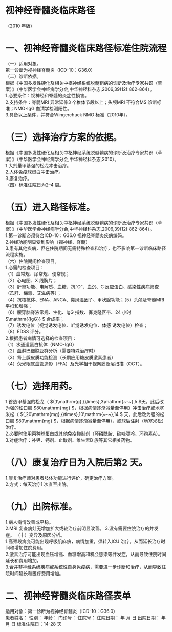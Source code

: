 # 视神经脊髓炎临床路径  
（2010 年版）  
# 一、视神经脊髓炎临床路径标准住院流程  
（一）适用对象。  
第一诊断为视神经脊髓炎（ICD-10：G36.0）  
（二）诊断依据。  
根据《中国多发性硬化及相关中枢神经系统脱髓鞘病的诊断及治疗专家共识（草案）》（中华医学会神经病学分会,中华神经科杂志,2006,39(12):862-864）。  
1.必要条件：视神经和脊髓的炎症性损害。  
2.支持条件：脊髓MRI 异常延伸3 个椎体节段以上；头颅MRI 不符合MS 诊断标准；NMO-IgG 血清学检测阳性。  
3.具备以上条件，并符合Wingerchuck NMO 标准（2010年）。  
# （三）选择治疗方案的依据。  
根据《中国多发性硬化及相关中枢神经系统脱髓鞘病的诊断及治疗专家共识（草案）》（中华医学会神经病学分会,中华神经科杂志,2010）。  
1.大剂量甲基强的松龙冲击治疗。  
2.人体免疫球蛋白冲击治疗。  
3.康复治疗。  
（四）标准住院日为2–4 周。  
# （五）进入路径标准。  
根据《中国多发性硬化及相关中枢神经系统脱髓鞘病的诊断及治疗专家共识（草案）》（中华医学会神经病学分会,中华神经科杂志,2006,39(12):862-864）。  
1.第一诊断必须符合ICD-10：G36.0 视神经脊髓炎疾病编码。  
2.神经功能明显受到影响（视神经、脊髓）  
3.患有其他疾病，但在住院期间无需特殊检查和治疗，也不影响第一诊断临床路径流程实施。  
（六）住院期间检查项目。  
1.必需的检查项目：  
（1）血常规、尿常规、便常规；  
（2）心电图、X 线胸片；  
（3）肝肾功能、电解质、血糖、抗“O”、血沉、C 反应蛋白、感染性疾病筛查（乙肝、梅毒、艾滋病等）；  
（4）抗核抗体、ENA、ANCA、类风湿因子、甲状腺功能；（5）头颅及脊髓MRI 平扫和增强；  
（6）腰穿脑脊液常规、生化、IgG 指数、寡克隆区带、24 小时 $\mathrm{{IgG}} $ 合成率；  
（7）诱发电位（视觉诱发电位、听觉诱发电位、体感 诱发电位）检查；  
（8）EDSS 评分。  
2.根据患者病情可选择的检查项目：  
（1）水通道蛋白抗体（NMO-IgG）  
（2）血淋巴细胞亚群分析（需要特殊治疗时）  
（3）肾上腺皮质功能检测（长期应用糖皮质激素患者）  
（4）荧光眼底血管造影（FFA）及光学相干视网膜断层扫描（OCT）。  
# （七）选择用药。  
1.首选甲基强的松龙（ $(\,1\mathrm{g}\,{\times}\,3\mathrm{~-~}\,5 $天，此后改为强的松口服 $80\mathrm{mg} $，根据病情逐渐减量至停用）冲击治疗或地塞米松（ $(\,20\mathrm{mg}\,{\times}\,10\mathrm{~-~}\,14 $ 天，此后改为强的松口服 $80\mathrm{mg} $，根据病情逐渐减量至停用），或球后注射（地塞米松）治疗。  
2.必要时使用丙种球蛋白或其他免疫抑制剂（环磷酰胺、硫唑嘌呤、环孢素A）。  
3.对症治疗：补钾、钙剂、止酸剂、维生素B 族等其它相关药物。  
# （八）康复治疗日为入院后第2 天。  
1.康复治疗师对患者肢体功能进行评价，确定治疗方案。  
2.方式：每天治疗1 次直至出院。  
# （九）出院标准。  
1.病人病情改善或平稳。  
2.MRI 复查病灶无增加扩大或较治疗前明显改善。  3.没有需要住院治疗的并发症。 （十）变异及原因分析。  
1.高颈段病变可能出现呼吸肌麻痹，病情加重，须转入ICU 治疗，从而延长治疗时间和增加住院费用。  
2.激素治疗可能出现血压增高、血糖增高和机会感染等并发症，从而导致住院时间延长和费用增加。  
3.合并非神经系统疾病或系统性自身免疫病，需要进一步诊断和治疗，从而导致住院时间延长和医疗费用增加。  
# 二、视神经脊髓炎临床路径表单  
适用对象：第一诊断为视神经脊髓炎（ICD-10：G36.0）  
患者姓名：         性别：         年龄：    门诊号：         住院号：           住院日期：    年    月    日  出院日期：    年    月    日 标准住院日：14-28 天  
